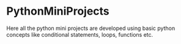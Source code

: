 # PythonMiniProjects
Here all the python mini projects are developed using basic python concepts like conditional statements, loops, functions etc.
